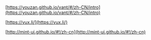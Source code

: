 
[https://youzan.github.io/vant/#/zh-CN/intro](https://youzan.github.io/vant/#/zh-CN/intro)

[https://vux.li/](https://vux.li/)

[http://mint-ui.github.io/#!/zh-cn](http://mint-ui.github.io/#!/zh-cn)
